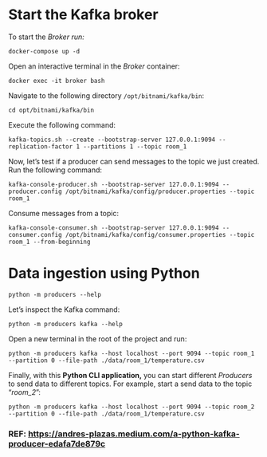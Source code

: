 # Start the Kafka broker

To start the _Broker run:_

    docker-compose up -d

Open an interactive terminal in the  _Broker_  container:

    docker exec -it broker bash

Navigate to the following directory `/opt/bitnami/kafka/bin`:

    cd opt/bitnami/kafka/bin

Execute the following command:

    kafka-topics.sh --create --bootstrap-server 127.0.0.1:9094 --replication-factor 1 --partitions 1 --topic room_1


Now, let’s test if a producer can send messages to the topic we just created. Run the following command:
	
    kafka-console-producer.sh --bootstrap-server 127.0.0.1:9094 --producer.config /opt/bitnami/kafka/config/producer.properties --topic room_1

Consume messages from a topic:

    kafka-console-consumer.sh --bootstrap-server 127.0.0.1:9094 --consumer.config /opt/bitnami/kafka/config/consumer.properties --topic room_1 --from-beginning

# Data ingestion using Python

    python -m producers --help

Let’s inspect the Kafka command:

    python -m producers kafka --help

Open a new terminal in the root of the project and run:

    python -m producers kafka --host localhost --port 9094 --topic room_1 --partition 0 --file-path ./data/room_1/temperature.csv

Finally, with this **Python CLI application,** you can start different _Producers_ to send data to different topics. For example, start a send data to the topic “_room_2_”:

    python -m producers kafka --host localhost --port 9094 --topic room_2 --partition 0 --file-path ./data/room_1/temperature.csv


### REF: https://andres-plazas.medium.com/a-python-kafka-producer-edafa7de879c